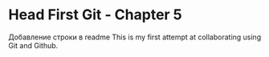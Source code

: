 # Head First Git - Chapter 5
Добавление строки в readme
This is my first attempt at collaborating using Git and Github.
